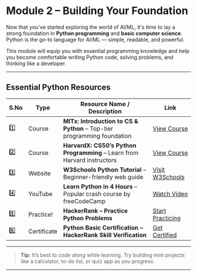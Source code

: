 # Module 2 – Building Your Foundation

Now that you've started exploring the world of AI/ML, it's time to lay a strong foundation in **Python programming** and **basic computer science**. Python is the go-to language for AI/ML — simple, readable, and powerful.

This module will equip you with essential programming knowledge and help you become comfortable writing Python code, solving problems, and thinking like a developer.

---

##  Essential Python Resources

| S.No | Type        | Resource Name / Description                                                     | Link |
|------|-------------|----------------------------------------------------------------------------------|------|
| 1️⃣   | Course      | **MITx: Introduction to CS & Python** – Top-tier programming foundation         | [View Course](https://www.edx.org/learn/computer-science/massachusetts-institute-of-technology-introduction-to-computer-science-and-programming-using-python) |
| 2️⃣   | Course      | **HarvardX: CS50’s Python Programming** – Learn from Harvard instructors        | [View Course](https://www.edx.org/learn/python/harvard-university-cs50-s-introduction-to-programming-with-python) |
| 3️⃣   | Website     | **W3Schools Python Tutorial** – Beginner-friendly web guide                     | [Visit W3Schools](https://www.w3schools.com/python/python_intro.asp) |
| 4️⃣   | YouTube     | **Learn Python in 4 Hours** – Popular crash course by freeCodeCamp              | [Watch Video](https://www.youtube.com/watch?v=rfscVS0vtbw) |
| 5️⃣   | Practice! | **HackerRank – Practice Python Problems**                                       | [Start Practicing](https://www.hackerrank.com/domains/python) |
| 6️⃣   | Certificate | **Python Basic Certification – HackerRank Skill Verification**                  | [Get Certified](https://www.hackerrank.com/skills-verification/python_basic) |

---

>  **Tip:** It’s best to *code along* while learning. Try building mini projects like a calculator, to-do list, or quiz app as you progress.

---
